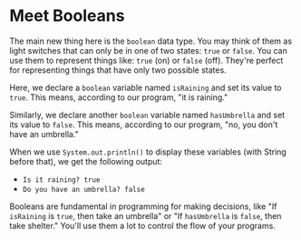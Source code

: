 # Meet Booleans

The main new thing here is the `boolean` data type. You may think of them as light switches that can only be in one of two states: `true` or `false`. You can use them to represent things like: `true` (on) or `false` (off). They're perfect for representing things that have only two possible states.

Here, we declare a `boolean` variable named `isRaining` and set its value to `true`. This means, according to our program, "it is raining."

Similarly, we declare another `boolean` variable named `hasUmbrella` and set its value to `false`. This means, according to our program, "no, you don't have an umbrella."

When we use `System.out.println()` to display these variables (with String before that), we get the following output:

- `Is it raining? true`
- `Do you have an umbrella? false`

Booleans are fundamental in programming for making decisions, like "If `isRaining` is `true`, then take an umbrella" or "If `hasUmbrella` is `false`, then take shelter." You'll use them a lot to control the flow of your programs.
